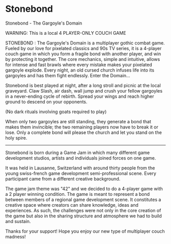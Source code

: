 # Stonebond
Stonebond - The Gargoyle's Domain

WARNING: This is a local 4 PLAYER-ONLY COUCH GAME

STONEBOND : The Gargoyle's Domain is a multiplayer gothic combat game. Fueled by our love for pixelated classics and 90s TV series, it is a 4-player couch game in which you form a fragile bond with another player, and win by protecting it together. The core mechanics, simple and intuitive, allows for intense and fast brawls where every mistake makes your pixelated gargoyle explode. Every night, an old cursed church infuses life into its gargoyles and has them fight endlessly. Enter the Domain… 

Stonebond is best played at night, after a long stroll and picnic at the local graveyard. Claw Slash, air dash, wall jump and crush your fellow gargoyles in a never-ending cycle of rebirth. Spread your wings and reach higher ground to descend on your opponents. 

(No dark rituals involving goats required to play) 

When only two gargoyles are still standing, they generate a bond that makes them invincible; the two remaining players now have to break it or lose. Only a complete bond will please the church and let you stand on the holy spire. 

- - - 

Stonebond is born during a Game Jam in which many different game development studios, artists and individuals joined forces on one game. 

It was held in Lausanne, Switzerland with around thirty people from the young swiss-french game development semi-professional scene. Every participant came from a different creative background. 

The game jam theme was "42" and we decided to do a 4-player game with a 2 player winning condition. The game is meant to represent a bond between members of a regional game development scene. It constitutes a creative space where creators can share knowledge, ideas and experiences. As such, the challenges were not only in the core creation of the game but also in the sharing structure and atmosphere we had to build and sustain. 

Thanks for your support! Hope you enjoy our new type of multiplayer couch madness!
